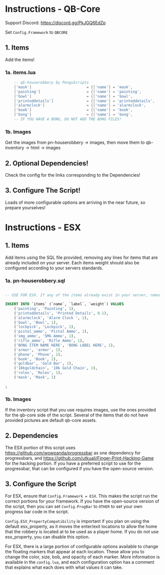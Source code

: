 # Instructions - QB-Core
Support Discord: https://discord.gg/PkJGQ6EdZp

Set `Config.Framework` to `QBCORE`
## 1. Items
Add the items!
### 1a. items.lua
```lua
	-- qb-houserobbery by PenguScripts
	['mask'] 			 			 = {['name'] = 'mask', 							['label'] = 'Stone Mask', 				['weight'] = 5000, 		['type'] = 'item', 		['image'] = 'mask.png', 				['unique'] = true, 		['useable'] = false, 	['shouldClose'] = true,	   ['combinable'] = nil,   ['description'] = 'Expensive looking stone mask'},
	['painting'] 					 = {['name'] = 'painting', 						['label'] = 'Painting', 				['weight'] = 15000, 	['type'] = 'item', 		['image'] = 'painting.png', 			['unique'] = true, 		['useable'] = false, 	['shouldClose'] = true,	   ['combinable'] = nil,   ['description'] = 'Expensive looking painting'},
	['bowl'] 						 = {['name'] = 'bowl', 							['label'] = 'Bowl', 					['weight'] = 1000, 		['type'] = 'item', 		['image'] = 'bowl.png', 				['unique'] = true, 		['useable'] = false, 	['shouldClose'] = true,	   ['combinable'] = nil,   ['description'] = 'A bowl.'},
	['printeddetails'] 				 = {['name'] = 'printeddetails', 				['label'] = 'Printed Details', 			['weight'] = 100, 		['type'] = 'item', 		['image'] = 'printeddetails.png', 		['unique'] = true, 		['useable'] = false, 	['shouldClose'] = true,	   ['combinable'] = nil,   ['description'] = 'This is a code. Into what though?'},
	['alarmclock'] 					 = {['name'] = 'alarmclock', 					['label'] = 'Alarm Clock', 				['weight'] = 2000, 		['type'] = 'item', 		['image'] = 'alarmclock.png', 			['unique'] = true, 		['useable'] = false, 	['shouldClose'] = true,	   ['combinable'] = nil,   ['description'] = 'Beep Beep.'},
	['book'] 						 = {['name'] = 'book', 							['label'] = 'Book', 					['weight'] = 750, 		['type'] = 'item', 		['image'] = 'book.png', 				['unique'] = true, 		['useable'] = false, 	['shouldClose'] = true,	   ['combinable'] = nil,   ['description'] = 'This is for you Bookworm!'},
	['bong'] 						 = {['name'] = 'bong', 							['label'] = 'Bong', 					['weight'] = 1500, 		['type'] = 'item', 		['image'] = 'bong.png', 				['unique'] = true, 		['useable'] = true, 	['shouldClose'] = true,	   ['combinable'] = nil,   ['description'] = 'I choose green team!'},
	-- IF YOU HAVE A BONG, DO NOT ADD THE BONG FILES!

```
### 1b. Images
Get the images from pn-houserobbery -> images, then move them to qb-inventory -> html -> images
## 2. Optional Dependencies!
Check the config for the links corresponding to the Dependencies!

## 3. Configure The Script!
Loads of more configurable options are arriving in the near future, so prepare yourselves!

# Instructions - ESX

## 1. Items
Add items using the SQL file provided, removing any lines for items that are already included on your server. Each items weight should also be configured according to your servers standards. 
### 1a. pn-houserobbery.sql
```sql

-- USE FOR ESX. If any of the items already exist in your server, remove the line of SQL code pertaining to that item. --

INSERT INTO `items` (`name`, `label`, `weight`) VALUES
	('painting', 'Painting', 1),
    ('printeddetails', 'Printed Details', 0.1),
    ('alarmclock', 'Alarm Clock ', 1),
    ('bowl', 'Bowl', 1),
    ('lockpick', 'Lockpick', 1),
    ('pistol_ammo', 'Pistol Ammo', 1),
    ('smg_ammo', 'SMG Ammo', 1),
    ('rifle_ammo', 'Rifle Ammo', 1),
    ('BONG ITEM NAME HERE', 'BONG LABEL HERE', 1),
    ('armor', 'armor', 1),
    ('phone', 'Phone', 1),
    ('book', 'Book', 1),
    ('goldbar', 'Gold Bar', 1),
    ('10kgoldchain', '10k Gold Chain', 1),
    ('rolex', 'Rolex', 1),
    ('mask', 'Mask', 1)
    
;
```
### 1b. Images
If the inventory script that you use requires images, use the ones provided for the qb-core side of the script. Several of the items that do not have provided pictures are default qb-core assets.

## 2. Dependencies
The ESX portion of this script uses https://github.com/wowpanda/progressbar as one dependency for progressbars, and https://github.com/utkuali/Finger-Print-Hacking-Game for the hacking portion. If you have a preferred script to use for the progressbar, that can be configured if you have the open-source version. 

## 3. Configure the Script
For ESX, ensure that `Config.Framework = ESX`. This makes the script run the correct portions for your framework. If you have the open-source version of the script, then you can set `Config.ProgBar` to `OTHER` to set your own progress bar code in the script. 

`Config.ESX_PropertyCompatibility` is important if you plan on using the default esx_property, as it moves the enter/exit locations to allow the home that the robbery is located at to be used as a player home. If you do not use esx_property, you can disable this option. 

For ESX, there is a large portion of configurable options available to change the floating markers that appear at each location. These allow you to change the color, size, bob, and opacity of each marker. More information is available in the `config.lua`, and each configuration option has a comment that explains what each does with what values it can take. 